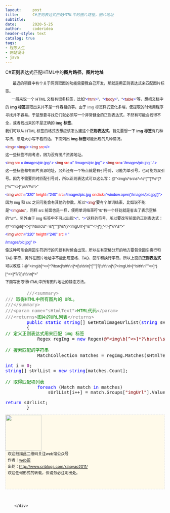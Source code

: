 ```yaml
---
layout:     post
title:      C#正则表达式匹配HTML中的图片路径，图片地址
subtitle:   
date:       2020-5-25
author:     coderidea
header-style: text
catalog: true
tags:
- 程序人生
- 网站设计
- java
--- 
```

<div class="postBody">
			<div id="cnblogs_post_body" class="blogpost-body"><p>C#<strong>正则</strong>表达式匹配HTML中的<strong>图片路径</strong>，<strong>图片地址</strong></p>
<p><span class="Apple-style-span" style="font-family:Arial, '宋体';font-size:14px;line-height:25px;"><span style="font-size:12px;">       最近的项目中有个关于网页取图的功能需要我自己开发，那就是用正则表达式来匹配图片标签。<br /></span><span style="font-size:12px;">      一般来说一个 HTML 文档有很多标签，比如“<span style="color:#0000ff;">&lt;</span><span style="color:#800000;">html</span><span style="color:#0000ff;">&gt;</span>”、“<span style="color:#0000ff;">&lt;</span><span style="color:#800000;">body</span><span style="color:#0000ff;">&gt;</span>”、“<span style="color:#0000ff;">&lt;</span><span style="color:#800000;">table</span><span style="color:#0000ff;">&gt;</span>”等，想把文档中的 <strong>img 标签</strong>提取出来并不是一件容易的事。由于<strong><span style="color:#888888;"> img 标签</span></strong>样式变化多端，使提取的时候用程序寻找并不容易。于是想要寻找它们就必须写一个非常健全的正则表达式，不然有可能会找得不全，或者找出来的不是正确的<strong> img 标签</strong>。</span><br /><span style="font-size:12px;">我们可以从 HTML 标签的格式去想应该怎么建这个<strong>正则表达式</strong>。首先要想一下<strong> img 标签</strong>有几种写法，忽略大小写不看的话，下面列出<strong> img 标签</strong>可能出现的几种情况。</span><br /><span style="font-size:12px;"><span style="color:#0000ff;">&lt;</span><span style="color:#800000;">img</span><span style="color:#0000ff;">&gt; &lt;</span><span style="color:#800000;">img</span><span style="color:#0000ff;">/&gt; &lt;</span><span style="color:#800000;">img</span> <span style="color:#ff0000;">src</span><span style="color:#0000ff;">=/&gt;</span><br />这一些标签不用考虑，因为没有图片资源地址。</span><br /><span style="font-size:12px;"><span style="color:#0000ff;">&lt;</span><span style="color:#800000;">img</span> <span style="color:#ff0000;">src</span> <span style="color:#0000ff;">= /images/pic.jpg/ &gt; &lt;</span><span style="color:#800000;">img</span> <span style="color:#ff0000;">src</span> <span style="color:#0000ff;">=" /images/pic.jpg" &gt; &lt;</span><span style="color:#800000;">img</span> <span style="color:#ff0000;">src</span><span style="color:#0000ff;">= '/images/pic.jpg ' / &gt;</span><br />这一些标签都有图片资源地址，另外还有一个特点就是有引号对，可能为单引号，也可能为双引号。因为不需要同时匹配引号对，所以正则表达式可以这么写：@"&lt;img\s*src\s*=\s*[""']?\s*(?[^\s""'&lt;&gt;]*)\s*/?\s*&gt;"</span><br /><span style="font-size:12px;"><span style="color:#0000ff;">&lt;</span><span style="color:#800000;">img</span> <span style="color:#ff0000;">width</span><span style="color:#0000ff;">="320"</span> <span style="color:#ff0000;">height</span><span style="color:#0000ff;">="240"</span> <span style="color:#ff0000;">src</span><span style="color:#0000ff;">=/images/pic.jpg</span> <span style="color:#ff0000;">onclick</span><span style="color:#0000ff;">="window.open('/images/pic.jpg')"&gt;</span><br />因为 img 和 src 之间可能会有其他的参数，所以“<span style="color:#0000ff;">&lt;</span><span style="color:#800000;">img</span>”要有个单词结束，比如说不能是“<span style="color:#0000ff;">&lt;</span><span style="color:#800000;">imgabc</span>”，同样 src 前面也是一样，使用单词结束符“\b”有一个好处就是省去了表示空格的“\s*”。另外由于 img 标签中不可以出现“<span style="color:#0000ff;">&lt;</span>”、“<span style="color:#0000ff;">&gt;</span>”这样的符号，所以要改写前面的正则表达式：@"&lt;img\b[^&lt;&gt;]*?\bsrc\s*=\s*[""']?\s*(?&lt;imgUrl&gt;[^\s""'&lt;&gt;]*)[^&lt;&gt;]*?/?\s*&gt;"</span><br /><span style="font-size:12px;"><span style="color:#0000ff;">&lt;</span><span style="color:#800000;">img</span> <span style="color:#ff0000;">width</span><span style="color:#0000ff;">="320"</span> <span style="color:#ff0000;">height</span><span style="color:#0000ff;">="240"</span> <span style="color:#ff0000;">src</span> <span style="color:#0000ff;">= "</span><br /><span style="color:#0000ff;">/images/pic.jpg" /&gt;</span><br />像这种可能会用回车符折行的问题有时候会出现，所以在有空格分开的地方要包含回车换行和 TAB 字符，另外在图片地址中不能出现空格、TAB、回车和换行字符。所以上面的<strong>正则表达式</strong>可以改成：@"&lt;img\b[^&lt;&gt;]*?\bsrc[\s\t\r\n]*=[\s\t\r\n]*[""']?[\s\t\r\n]*(?&lt;imgUrl&gt;[^\s\t\r\n""'&lt;&gt;]*)[^&lt;&gt;]*?/?[\s\t\r\n]*&gt;"</span><br /><span style="font-size:12px;">下面写出取得HTML中所有图片地址的静态方法。</span></span></p>
<div class="cnblogs_code">
<pre>        <span style="color:#808080;">///</span><span style="color:#808080;">&lt;summary&gt;</span><span style="color:#008000;"><br /></span><span style="color:#808080;">///</span><span style="color:#008000;"> 取得HTML中所有图片的 URL。<br /></span><span style="color:#808080;">///</span><span style="color:#808080;">&lt;/summary&gt;</span><span style="color:#008000;"><br /></span><span style="color:#808080;">///</span><span style="color:#808080;">&lt;param name="sHtmlText"&gt;</span><span style="color:#008000;">HTML代码</span><span style="color:#808080;">&lt;/param&gt;</span><span style="color:#008000;"><br /></span><span style="color:#808080;">///</span><span style="color:#808080;">&lt;returns&gt;</span><span style="color:#008000;">图片的URL列表</span><span style="color:#808080;">&lt;/returns&gt;</span><span style="color:#808080;"><br /></span>        <span style="color:#0000ff;">public</span> <span style="color:#0000ff;">static</span> <span style="color:#0000ff;">string</span>[] GetHtmlImageUrlList(<span style="color:#0000ff;">string</span> sHtmlText)<br />        {<br /><span style="color:#008000;">//</span><span style="color:#008000;"> 定义正则表达式用来匹配 img 标签</span><span style="color:#008000;"><br /></span>            Regex regImg = <span style="color:#0000ff;">new</span> Regex(<span style="color:#800000;">@"</span><span style="color:#800000;">&lt;img\b[^&lt;&gt;]*?\bsrc[\s\t\r\n]*=[\s\t\r\n]*[""']?[\s\t\r\n]*(?&lt;imgUrl&gt;[^\s\t\r\n""'&lt;&gt;]*)[^&lt;&gt;]*?/?[\s\t\r\n]*&gt;</span><span style="color:#800000;">"</span>, RegexOptions.IgnoreCase);<br /><br /><span style="color:#008000;">//</span><span style="color:#008000;"> 搜索匹配的字符串</span><span style="color:#008000;"><br /></span>            MatchCollection matches = regImg.Matches(sHtmlText);<br /><br /><span style="color:#0000ff;">int</span> i = <span style="color:#800080;">0</span>;<br /><span style="color:#0000ff;">string</span>[] sUrlList = <span style="color:#0000ff;">new</span> <span style="color:#0000ff;">string</span>[matches.Count];<br /><br /><span style="color:#008000;">//</span><span style="color:#008000;"> 取得匹配项列表</span><span style="color:#008000;"><br /></span>            <span style="color:#0000ff;">foreach</span> (Match match <span style="color:#0000ff;">in</span> matches)<br />                sUrlList[i++] = match.Groups[<span style="color:#800000;">"</span><span style="color:#800000;">imgUrl</span><span style="color:#800000;">"</span>].Value;<br /><br /><span style="color:#0000ff;">return</span> sUrlList;<br />        }</pre>
</div>
<p id="PSignature" style="line-height:20px;background:#FFFAEA no-repeat 2% 50%;font-size:12px;border:#e0e0e0 1px dashed;"><img title="web馆" src="https://files.cnblogs.com/xiaoyao2011/wx.gif" alt="" width="113" height="113" /><br />  欢迎扫描此二维码关注web馆公众号  <br />  作者：<a href="http://www.cnblogs.com/xiaoyao2011/">web馆</a>  <br />  出处：<a href="http://www.cnblogs.com/xiaoyao2011">http://www.cnblogs.com/xiaoyao2011/</a> <br />  欢迎任何形式的转载，但请务必注明出处。<br /><br /><br /></p>
<p> </p></div><div id="MySignature"></div>
<div class="clear"></div>
<div id="blog_post_info_block">
<div id="BlogPostCategory"></div>
<div id="EntryTag"></div>
<div id="blog_post_info">
</div>
<div class="clear"></div>
<div id="post_next_prev"></div>
</div>


		</div>